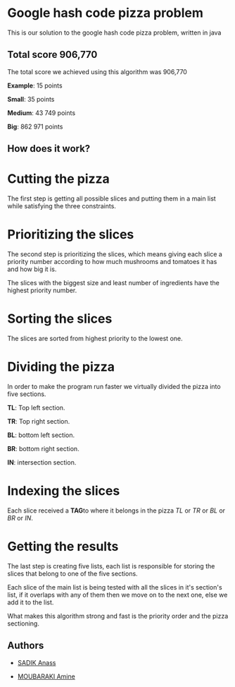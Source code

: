 # Google hash code pizza problem

This is our solution to the google hash code pizza problem, written in java

## Total score 906,770

The total score we achieved using this algorithm was 906,770 

**Example**: 15 points

**Small**: 35 points

**Medium**: 43 749 points

**Big**: 862 971 points


## How does it work?

# Cutting the pizza

The first step is getting all possible slices and putting them in a main list while satisfying the three constraints.

# Prioritizing the slices

The second step is prioritizing the slices, which means giving each slice a priority number according to how much mushrooms and tomatoes it has and how big it is.

The slices with the biggest size and least number of ingredients have the highest priority number.

# Sorting the slices

The slices are sorted from highest priority to the lowest one.

# Dividing the pizza

In order to make the program run faster we virtually divided the pizza into five sections.

**TL**: Top left section.

**TR**: Top right section.

**BL**: bottom left section.

**BR**: bottom right section.

**IN**: intersection section.

# Indexing the slices

Each slice received a **TAG**to where it belongs in the pizza *TL* or *TR* or *BL* or *BR* or *IN*.

# Getting the results

The last step is creating five lists, each list is responsible for storing the slices that belong to one of the five sections.

Each slice of the main list is being tested with all the slices in it's section's list, if it overlaps with any of them then we move on to the next one, else we add it to the list.

What makes this algorithm strong and fast is the priority order and the pizza sectioning.

## Authors

* [SADIK Anass](https://github.com/anass05)

* [MOUBARAKI Amine](https://github.com/MOUBARAKI)
